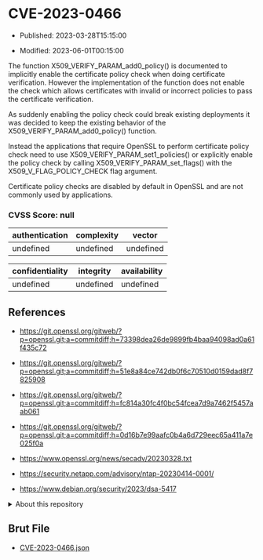 # CVE-2023-0466

- Published: 2023-03-28T15:15:00

- Modified: 2023-06-01T00:15:00

The function X509_VERIFY_PARAM_add0_policy() is documented to
implicitly enable the certificate policy check when doing certificate
verification. However the implementation of the function does not
enable the check which allows certificates with invalid or incorrect
policies to pass the certificate verification.

As suddenly enabling the policy check could break existing deployments it was
decided to keep the existing behavior of the X509_VERIFY_PARAM_add0_policy()
function.

Instead the applications that require OpenSSL to perform certificate
policy check need to use X509_VERIFY_PARAM_set1_policies() or explicitly
enable the policy check by calling X509_VERIFY_PARAM_set_flags() with
the X509_V_FLAG_POLICY_CHECK flag argument.

Certificate policy checks are disabled by default in OpenSSL and are not
commonly used by applications.

### CVSS Score: **null**

| authentication | complexity | vector |
| --- | --- | --- |
| undefined | undefined | undefined |

| confidentiality | integrity | availability |
| --- | --- | --- |
| undefined | undefined | undefined |

## References

* https://git.openssl.org/gitweb/?p=openssl.git;a=commitdiff;h=73398dea26de9899fb4baa94098ad0a61f435c72

* https://git.openssl.org/gitweb/?p=openssl.git;a=commitdiff;h=51e8a84ce742db0f6c70510d0159dad8f7825908

* https://git.openssl.org/gitweb/?p=openssl.git;a=commitdiff;h=fc814a30fc4f0bc54fcea7d9a7462f5457aab061

* https://git.openssl.org/gitweb/?p=openssl.git;a=commitdiff;h=0d16b7e99aafc0b4a6d729eec65a411a7e025f0a

* https://www.openssl.org/news/secadv/20230328.txt

* https://security.netapp.com/advisory/ntap-20230414-0001/

* https://www.debian.org/security/2023/dsa-5417

<details>
<summary>About this repository</summary> 

  This repository is part of the project [Live Hack CVE](https://github.com/Live-Hack-CVE). Main website can be found [www.live-hack.org](https://www.live-hack.org) 
  
  Made by [Sn0wAlice](https://github.com/Sn0wAlice) for the people that care about security and need to have a feed of the latest CVEs. Hope you enjoy it, don't forget to star the repo and follow me on [Twitter](https://twitter.com/Sn0wAlice) and [Github](https://github.com/Sn0wAlice). And that is my [personnal website](https://www.alice-snow.me/)

  - [Home Page](https://github.com/Live-Hack-CVE)
  - [Framework](https://github.com/Live-Hack-CVE/cve-framework)
  - [CVE database](https://github.com/Live-Hack-CVE/full_database)
  - [Changelog](https://github.com/Live-Hack-CVE/Changelog)
</details>

## Brut File

* [CVE-2023-0466.json](https://raw.githubusercontent.com/Live-Hack-CVE/full_database/main/cves/2023/CVE-2023-0466.json)

